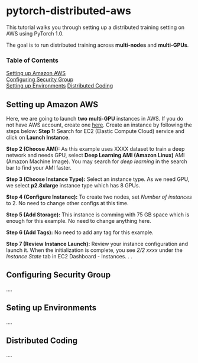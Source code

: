 # pytorch-distributed-aws
This tutorial walks you through setting up a distributed training setting on AWS using PyTorch 1.0.

The goal is to run distributed training across **multi-nodes** and **multi-GPUs**.

### Table of Contents  
[Setting up Amazon AWS](#aws_setup)  
[Configuring Security Group](#security)  
[Setting up Environments](#env)
[Distributed Coding](#code)
<a name="aws_setup"/>
## Setting up Amazon AWS
Here, we are going to launch **two** **multi-GPU** instances in AWS. If you do not have AWS account, create one [here](https://aws.amazon.com/). Create an instance by following the steps below:
**Step 1:** Search for EC2 (Elastic Compute Cloud) service and click on **Launch Instance**.

**Step 2 (Choose AMI):**  As this example uses XXXX dataset to train a deep network and needs GPU, select **Deep Learning AMI (Amazon Linux)** AMI (Amazon Machine Image). You may search for *deep learning* in the search bar to find your AMI faster.

**Step 3 (Choose Instance Type):** Select an instance type. As we need GPU, we select **p2.8xlarge** instance type which has 8 GPUs.

**Step 4 (Configure Instanec):** To create two nodes,  set *Number of instances* to 2. No need to change other configs at this time.

**Step 5 (Add Storage):** This instance is comming with 75 GB space which is enough for this example. No need to change anything here.

**Step 6 (Add Tags):** No need to add any tag for this example.

**Step 7 (Review Instance Launch):** Review your instance configuration and launch it. When the initialization is complete, you see *2/2 xxxx* under the *Instance State* tab in EC2 Dashboard - Instances.
.
.
<a name="security"/>
## Configuring Security Group
....
<a name="env"/>
## Seting up Environments
....
<a name="code"/>
## Distributed Coding
....

